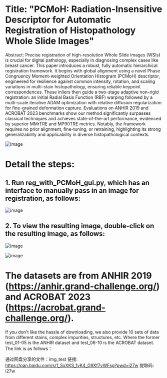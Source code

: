 
# Title: "PCMoH: Radiation-Insensitive Descriptor for Automatic Registration of Histopathology Whole Slide Images"

Abstract: Precise registration of high-resolution Whole Slide Images (WSIs) is crucial for digital pathology, especially in diagnosing complex cases like breast cancer. This paper introduces a robust, fully automatic hierarchical registration framework. It begins with global alignment using a novel Phase Congruency Moment-weighted Orientation Histogram (PCMoH) descriptor, engineered for resilience against common intensity, rotation, and scaling variations in multi-stain histopathology, ensuring reliable keypoint correspondences. These inliers then guide a two-stage adaptive non-rigid registration: an initial Radial Basis Function (RBF) warping followed by a multi-scale iterative ADAM optimization with relative diffusion regularization for fine-grained deformation capture. Evaluations on ANHIR 2019 and ACROBAT 2023 benchmarks show our method significantly surpasses classical techniques and achieves state-of-the-art performance, evidenced by superior MMrTRE and MP90TRE metrics. Notably, the framework requires no prior alignment, fine-tuning, or retraining, highlighting its strong generalizability and applicability in diverse histopathological contexts. 

![image](https://github.com/user-attachments/assets/a0198246-d0c8-4e52-a650-b82d78b442ea)

# Detail the steps:
## 1. Run reg_with_PCMoH_gui.py, which has an interface to manually pass in an image for registration, as follows:

![image](https://github.com/user-attachments/assets/3521fc0c-c821-4c42-895c-b9ea10cf18ee)

## 2. To view the resulting image, double-click on the resulting image, as follows:

![image](https://github.com/user-attachments/assets/9adba50c-f239-4c03-92a2-f452b9533a95)

![image](https://github.com/user-attachments/assets/68403f08-6c37-4dc4-8b94-3f59143b4ba5)

# The datasets are from ANHIR 2019 (https://anhir.grand-challenge.org/) and ACROBAT 2023 (https://acrobat.grand-challenge.org/).
If you don't like the hassle of downloading, we also provide 10 sets of data from different stains, complex impurities, structures, etc. Where the former test_01-05 is the ANHIR dataset and test_06-10 is the ACROBAT dataset. The link is as follows：

通过网盘分享的文件：img_test
链接: https://pan.baidu.com/s/1_SxXKS_1yK4_G9Xf7vWFsg?pwd=i27w 提取码: i27w 






